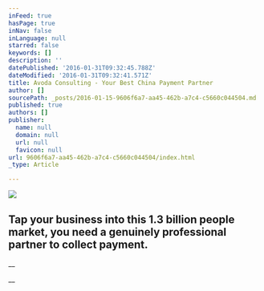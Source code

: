 ```yaml
---
inFeed: true
hasPage: true
inNav: false
inLanguage: null
starred: false
keywords: []
description: ''
datePublished: '2016-01-31T09:32:45.788Z'
dateModified: '2016-01-31T09:32:41.571Z'
title: Avoda Consulting - Your Best China Payment Partner
author: []
sourcePath: _posts/2016-01-15-9606f6a7-aa45-462b-a7c4-c5660c044504.md
published: true
authors: []
publisher:
  name: null
  domain: null
  url: null
  favicon: null
url: 9606f6a7-aa45-462b-a7c4-c5660c044504/index.html
_type: Article

---
```

![](https://the-grid-user-content.s3-us-west-2.amazonaws.com/0c0c8123-db41-4e54-b9fb-8df69d87553f.JPG)

## Tap your business into this 1.3 billion people market, you need a genuinely professional partner to collect payment.

__

__